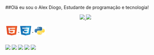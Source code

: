 ##Olá eu sou o Alex Diogo, Estudante de programação e tecnologia!
<div align="center">
  <a href="https://github.com/alexzkl">
  <img height="150em" src="https://github-readme-stats.vercel.app/api?username=alexzkl&show_icons=true&theme=github_dark&include_all_commits=true&count_private=true"/>
  <img height="150em" src="https://github-readme-stats.vercel.app/api/top-langs/?username=alexzkl&layout=compact&langs_count=7&theme=github_dark"/>
</div>
<div style="display: inline_block"><br>
  <img align="center" alt="alexzkl-HTML" height="30" width="40" src="https://raw.githubusercontent.com/devicons/devicon/master/icons/html5/html5-original.svg">
  <img align="center" alt="alexzkl-CSS" height="30" width="40" src="https://raw.githubusercontent.com/devicons/devicon/master/icons/css3/css3-original.svg">
  <img align="center" alt="alexzkl-Python" height="30" width="40" src="https://raw.githubusercontent.com/devicons/devicon/master/icons/python/python-original.svg">
        
</div>
  
  ##
 
<div> 
  <a href="https://www.youtube.com/channel/UCp7IsrvNxhOKrx-bfxg-vig" target="_blank"><img src="https://img.shields.io/badge/YouTube-FF0000?style=for-the-badge&logo=youtube&logoColor=white" target="_blank"></a>
  <a href="https://www.instagram.com/alex_diogo/" target="_blank"><img src="https://img.shields.io/badge/-Instagram-%23E4405F?style=for-the-badge&logo=instagram&logoColor=white" target="_blank"></a> 
  <a href = "mailto:Alexzkl15@gmail.com"><img src="https://img.shields.io/badge/-Gmail-%23333?style=for-the-badge&logo=gmail&logoColor=white" target="_blank"></a>
  <a href="https://www.linkedin.com/in/alex-diogo-86467321b/" target="_blank"><img src="https://img.shields.io/badge/-LinkedIn-%230077B5?style=for-the-badge&logo=linkedin&logoColor=white" target="_blank"></a> 
  <a href="https://open.spotify.com/playlist/3WkW0DxH6KkdiKjB9TGwc4?si=de45be16791c4884"><img src="https://img.shields.io/badge/Spotify-008000?style=for-the-badge&logo=Spotify&logoColor=white"target="_blank"></a> 
</div>
